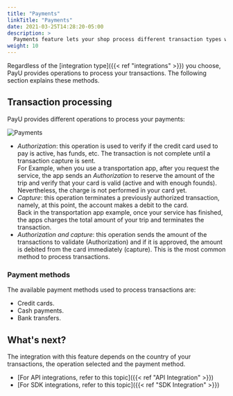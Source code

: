 ```yaml
---
title: "Payments"
linkTitle: "Payments"
date: 2021-03-25T14:28:20-05:00
description: >
  Payments feature lets your shop process different transaction types with multiple payment methods.
weight: 10
---
```


Regardless of the [integration type]({{< ref "integrations" >}}) you choose, PayU provides operations to process your transactions. The following section explains these methods.

## Transaction processing
PayU provides different operations to process your payments:

![Payments](/assets/Payments/autorizacionycaptura-en.png)

* *Authorization*: this operation is used to verify if the credit card used to pay is active, has funds, etc. The transaction is not complete until a transaction capture is sent. </br>
For Example, when you use a transportation app, after you request the service, the app sends an _Authorization_ to reserve the amount of the trip and verify that your card is valid (active and with enough founds). Nevertheless, the charge is not performed in your card yet.
* *Capture*: this operation terminates a previously authorized transaction, namely, at this point, the account makes a debit to the card.</br>
Back in the transportation app example, once your service has finished, the apps charges the total amount of your trip and terminates the transaction.
* *Authorization and capture*: this operation sends the amount of the transactions to validate (Authorization) and if it is approved, the amount is debited from the card immediately (capture). This is the most common method to process transactions.

### Payment methods
The available payment methods used to process transactions are:

* Credit cards.
* Cash payments.
* Bank transfers.

## What's next?
The integration with this feature depends on the country of your transactions, the operation selected and the payment method.

* [For API integrations, refer to this topic]({{< ref "API Integration" >}})
* [For SDK integrations, refer to this topic]({{< ref "SDK Integration" >}})
